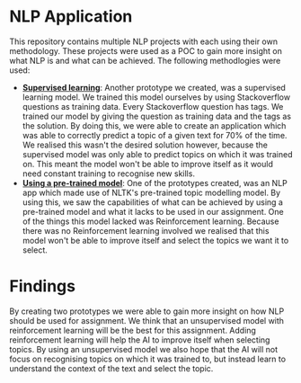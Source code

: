 # NLP Application
This repository contains multiple NLP projects with each using their own methodology. These projects were used as a POC to gain more insight on what NLP is and what can be achieved. The following methodlogies were used:

- **[Supervised learning](https://github.com/EnsarIshakoglu/NLP/tree/supervised-model)**: Another prototype we created, was a supervised learning model. We trained this model ourselves by using Stackoverflow questions as training data. Every Stackoverflow question has tags. We trained our model by giving the question as training data and the tags as the solution. By doing this, we were able to create an application which was able to correctly predict a topic of a given text for 70% of the time. We realised this wasn't the desired solution however, because the supervised model was only able to predict topics on which it was trained on. This meant the model won't be able to improve itself as it would need constant training to recognise new skills.
- **[Using a pre-trained model](https://github.com/EnsarIshakoglu/NLP/tree/pre-trained-model)**: One of the prototypes created, was an NLP app which made use of NLTK's pre-trained topic modelling model. By using this, we saw the capabilities of what can be achieved by using a pre-trained model and what it lacks to be used in our assignment. One of the things this model lacked was Reinforcement learning. Because there was no Reinforcement learning involved we realised that this model won't be able to improve itself and select the topics we want it to select.

# Findings
By creating two prototypes we were able to gain more insight on how NLP should be used for assignment. We think that an unsupervised model with reinforcement learning will be the best for this assignment. Adding reinforcement learning will help the AI to improve itself when selecting topics. By using an unsupervised model we also hope that the AI will not focus on recognising topics on which it was trained to, but instead learn to understand the context of the text and select the topic. 
